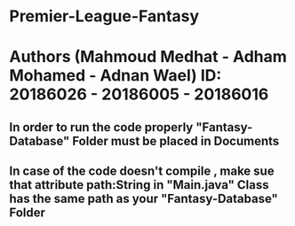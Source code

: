 # Premier-League-Fantasy
# Authors (Mahmoud Medhat - Adham Mohamed - Adnan Wael) ID: 20186026 - 20186005 - 20186016
 ## In order to run the code properly "Fantasy-Database" Folder must be placed in Documents
 ## In case of the code doesn't compile , make sue that attribute path:String in "Main.java" Class has the same path as your "Fantasy-Database" Folder
